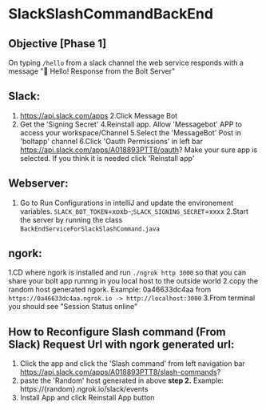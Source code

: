 # SlackSlashCommandBackEnd

## Objective [Phase 1]
On typing `/hello` from a slack channel the web service responds with a message ":wave: Hello! Response from the Bolt Server"

Slack:
-----
1. https://api.slack.com/apps
2.Click Message Bot
3. Get the 'Signing Secret'
4.Reinstall app. Allow 'Messagebot' APP to access your workspace/Channel
5.Select the 'MessageBot' Post in 'boltapp' channel
6.Click 'Oauth Permissions' in left bar https://api.slack.com/apps/A018893PTT8/oauth? Make your sure app is selected. If you think it is needed click 'Reinstall app'


Webserver:
--------
1. Go to Run Configurations in intelliJ and update the environement variables.
`SLACK_BOT_TOKEN`=xoxb-;`SLACK_SIGNING_SECRET`=xxxx
2.Start the server by running the class `BackEndServiceForSlackSlashCommand.java`


ngork:
-----
1.CD where ngork is installed and run `./ngrok http 3000` so that you can share your bolt app runnng in you local host to the outside world
2.copy the random host generated ngork. Example: 0a46633dc4aa from `https://0a46633dc4aa.ngrok.io -> http://localhost:3000`
3.From terminal you should see "Session Status online"

How to Reconfigure Slash command (From Slack) Request Url with ngork  generated url:
------------------------------------------------------------------------------------
1. Click the app and click the 'Slash command' from left navigation bar https://api.slack.com/apps/A018893PTT8/slash-commands?
2. paste  the 'Random' host generated in above **step 2.** Example: https://{random}.ngrok.io/slack/events
4. Install App and click Reinstall App button


